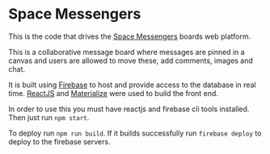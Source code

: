 # Space Messengers

This is the code that drives the [Space Messengers](space-messengers.web.app) boards web platform. 

This is a collaborative message board where messages are pinned in a canvas and users are allowed to move these, add comments, images and chat.

It is built using [Firebase](firebase.google.com/) to host and provide access to the database in real time. [ReactJS](reactjs.org/) and [Materialize](materializecss.com/) were used to build the front end.

In order to use this you must have reactjs and firebase cli tools installed. 
Then just run `npm start`.

To deploy run `npm run build`. If it builds successfully run `firebase deploy` to deploy to the firebase servers.